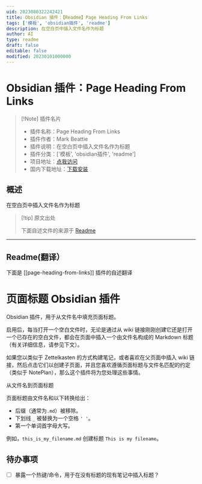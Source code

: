 ```yaml
---
uid: 2023080322242421
title: Obsidian 插件：【Readme】Page Heading From Links
tags: ['模板', 'obsidian插件', 'readme']
description: 在空白页中插入文件名作为标题
author: AI
type: readme
draft: false
editable: false
modified: 20230101000000
---
```


# Obsidian 插件：Page Heading From Links

> [!Note] 插件名片
> - 插件名称：Page Heading From Links
> - 插件作者：Mark Beattie
> - 插件说明：在空白页中插入文件名作为标题
> - 插件分类：['模板', 'obsidian插件', 'readme']
> - 项目地址：[点我访问](https://github.com/beet/page-headings-obsidian-plugin)
> - 国内下载地址：[下载安装](https://pkmer.cn/products/plugin/pluginMarket/?page-heading-from-links)

## 概述

在空白页中插入文件名作为标题



> [!tip] 原文出处
> 
>下面自述文件的来源于 [Readme](https://ghproxy.net/https://raw.githubusercontent.com/beet/page-headings-obsidian-plugin/main/README.md)
> 

---

## Readme(翻译）

下面是 [[page-heading-from-links]] 插件的自述翻译


# 页面标题 Obsidian 插件

Obsidian 插件，用于从文件名中填充页面标题。

启用后，每当打开一个空白文件时，无论是通过从 wiki 链接刚刚创建它还是打开一个已存在的空白文件，都会在页面中插入一个由文件名构成的 Markdown 标题（有关详细信息，请参见下文）。

如果您以类似于 Zettelkasten 的方式构建笔记，或者喜欢在父页面中插入 wiki 链接，然后点击它们以创建子页面，并且您喜欢遵循页面标题与文件名匹配的约定（类似于 NotePlan），那么这个插件将为您处理这些事情。

从文件名到页面标题

页面标题由文件名和以下转换给出：

* 后缀（通常为`.md`）被移除。
* 下划线 `_` 被替换为一个空格 `' '`。
* 第一个单词首字母大写。

例如，`this_is_my_filename.md` 创建标题 `This is my filename`。

## 待办事项

- [ ] 暴露一个热键/命令，用于在没有标题的现有笔记中插入标题？



